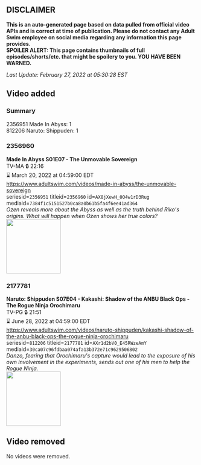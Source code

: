 ## DISCLAIMER
**This is an auto-generated page based on data pulled from official video APIs and is correct at time of publication. Please do not contact any Adult Swim employee on social media regarding any information this page provides.**  
**SPOILER ALERT: This page contains thumbnails of full episodes/shorts/etc. that might be spoilery to you. YOU HAVE BEEN WARNED.**  

_Last Update: February 27, 2022 at 05:30:28 EST_
## Video added
### Summary
2356951 Made In Abyss: 1  
812206 Naruto: Shippuden: 1  
### 2356960
**Made In Abyss S01E07 - The Unmovable Sovereign**  
TV-MA 🔒 22:16  
⌛ March 20, 2022 at 04:59:00 EDT  
https://www.adultswim.com/videos/made-in-abyss/the-unmovable-sovereign  
seriesid=`2356951` titleid=`2356960` id=`AX8jXewH_0O4w1rD3Rug` mediaid=`7384f1c5151527b0ca8a0b61b5fa4f6ee41ad364`  
_Ozen reveals more about the Abyss as well as the truth behind Riko's origins. What will happen when Ozen shows her true colors?_  
<a href="https://media.cdn.adultswim.com/uploads/20220223/thumbnails/2_222231428373-MadeInAbyss_007_TheUnmovableSovereign.png"><img src="https://media.cdn.adultswim.com/uploads/20220223/thumbnails/2_222231428373-MadeInAbyss_007_TheUnmovableSovereign.png" height="144px" /></a>
### 2177781
**Naruto: Shippuden S07E04 - Kakashi: Shadow of the ANBU Black Ops - The Rogue Ninja Orochimaru**  
TV-PG 🔒 21:51  
⌛ June 28, 2022 at 04:59:00 EDT  
https://www.adultswim.com/videos/naruto-shippuden/kakashi-shadow-of-the-anbu-black-ops-the-rogue-ninja-orochimaru  
seriesid=`812206` titleid=`2177781` id=`AXr1d2bV0_E45RWzeAmY` mediaid=`30ca07c96fdbaa074afa13b372e71c9629506802`  
_Danzo, fearing that Orochimaru's capture would lead to the exposure of his own involvement in the experiments, sends out one of his men to help the Rogue Ninja._  
<a href="https://media.cdn.adultswim.com/uploads/20210730/thumbnails/2_21730145137-NarutoShippuden_352_KakashiShadowOfTheANBUBlackOpsTheRogueNinjaOrochimaru.png"><img src="https://media.cdn.adultswim.com/uploads/20210730/thumbnails/2_21730145137-NarutoShippuden_352_KakashiShadowOfTheANBUBlackOpsTheRogueNinjaOrochimaru.png" height="144px" /></a>
## Video removed
No videos were removed.  
